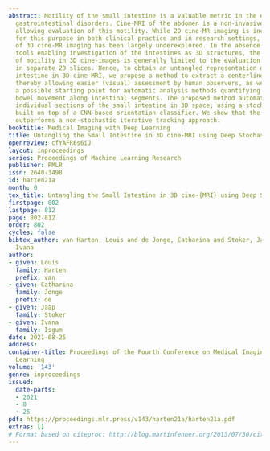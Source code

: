 ```yaml
---
abstract: Motility of the small intestine is a valuable metric in the evaluation of
  gastrointestinal disorders. Cine-MRI of the abdomen is a non-invasive imaging technique
  allowing evaluation of this motility. While 2D cine-MR imaging is increasingly used
  for this purpose in both clinical practice and in research settings, the potential
  of 3D cine-MR imaging has been largely underexplored. In the absence of image analysis
  tools enabling investigation of the intestines as 3D structures, the assessment
  of motility in 3D cine-images is generally limited to the evaluation of movement
  in separate 2D slices. Hence, to obtain an untangled representation of the small
  intestine in 3D cine-MRI, we propose a method to extract a centerline of the intestine,
  thereby allowing easier (visual) assessment by human observers, as well as providing
  a possible starting point for automatic analysis methods quantifying peristaltic
  bowel movement along intestinal segments. The proposed method automatically tracks
  individual sections of the small intestine in 3D space, using a stochastic tracker
  built on top of a CNN-based orientation classifier. We show that the proposed method
  outperforms a non-stochastic iterative tracking approach.
booktitle: Medical Imaging with Deep Learning
title: Untangling the Small Intestine in 3D cine-MRI using Deep Stochastic Tracking
openreview: cfYAFR6s6iJ
layout: inproceedings
series: Proceedings of Machine Learning Research
publisher: PMLR
issn: 2640-3498
id: harten21a
month: 0
tex_title: Untangling the Small Intestine in 3D cine-{MRI} using Deep Stochastic Tracking
firstpage: 802
lastpage: 812
page: 802-812
order: 802
cycles: false
bibtex_author: van Harten, Louis and de Jonge, Catharina and Stoker, Jaap and Isgum,
  Ivana
author:
- given: Louis
  family: Harten
  prefix: van
- given: Catharina
  family: Jonge
  prefix: de
- given: Jaap
  family: Stoker
- given: Ivana
  family: Isgum
date: 2021-08-25
address:
container-title: Proceedings of the Fourth Conference on Medical Imaging with Deep
  Learning
volume: '143'
genre: inproceedings
issued:
  date-parts:
  - 2021
  - 8
  - 25
pdf: https://proceedings.mlr.press/v143/harten21a/harten21a.pdf
extras: []
# Format based on citeproc: http://blog.martinfenner.org/2013/07/30/citeproc-yaml-for-bibliographies/
---
```

